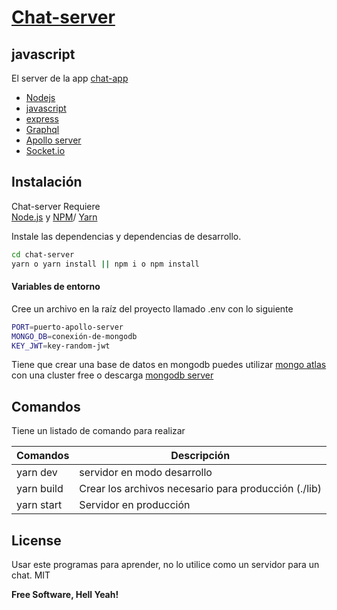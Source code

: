 # [Chat-server](https://openweathermap.jonathanleivag.cl/)

## javascript

El server de la app [chat-app](https://github.com/jonathanleivag/chat-app)

- [Nodejs](https://nodejs.org/es/)
- [javascript](https://www.typescriptlang.org/)
- [express](https://expressjs.com/)
- [Graphql](https://graphql.org/)
- [Apollo server](https://www.apollographql.com/)
- [Socket.io](https://socket.io/)

## Instalación

Chat-server Requiere  
[Node.js](https://nodejs.org/) y
[NPM](https://nodejs.org/)/
[Yarn](https://yarnpkg.com/)

Instale las dependencias y dependencias de desarrollo.

```sh
cd chat-server
yarn o yarn install || npm i o npm install
```

#### Variables de entorno

Cree un archivo en la raíz del proyecto llamado .env con lo siguiente

```sh
PORT=puerto-apollo-server
MONGO_DB=conexión-de-mongodb
KEY_JWT=key-random-jwt
```

Tiene que crear una base de datos en mongodb puedes utilizar [mongo atlas](https://www.mongodb.com/es/cloud/atlas) con una cluster free o descarga [mongodb server](https://www.mongodb.com/try/download/community)

## Comandos

Tiene un listado de comando para realizar

| Comandos   | Descripción                                          |
| ---------- | ---------------------------------------------------- |
| yarn dev   | servidor en modo desarrollo                          |
| yarn build | Crear los archivos necesario para producción (./lib) |
| yarn start | Servidor en producción                               |

## License

Usar este programas para aprender, no lo utilice como un servidor para un chat.
MIT

**Free Software, Hell Yeah!**
